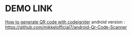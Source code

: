 # DEMO LINK #
[How to generate QR code with codeigniter](http://webeasystep.com/blog/view_article/How_to_generate_QR_code_with_codeigniter_)
android version : https://github.com/mikkelofficial7/android-Qr-Code-Scanner

